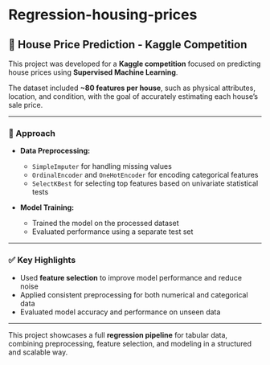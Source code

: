 # Regression-housing-prices
## 🏡 House Price Prediction - Kaggle Competition

This project was developed for a **Kaggle competition** focused on predicting house prices using **Supervised Machine Learning**.

The dataset included **~80 features per house**, such as physical attributes, location, and condition, with the goal of accurately estimating each house’s sale price.

---

### 🧠 Approach

- **Data Preprocessing:**
  - `SimpleImputer` for handling missing values
  - `OrdinalEncoder` and `OneHotEncoder` for encoding categorical features
  - `SelectKBest` for selecting top features based on univariate statistical tests

- **Model Training:**
  - Trained the model on the processed dataset
  - Evaluated performance using a separate test set

---

### ✅ Key Highlights

- Used **feature selection** to improve model performance and reduce noise
- Applied consistent preprocessing for both numerical and categorical data
- Evaluated model accuracy and performance on unseen data

---

This project showcases a full **regression pipeline** for tabular data, combining preprocessing, feature selection, and modeling in a structured and scalable way.


